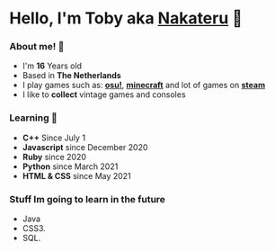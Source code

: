 # Hello, I'm Toby aka [Nakateru](http://nakateru.tk/) 👋

### About me! 🎉
- I'm **16** Years old
- Based in **The Netherlands**
- I play games such as: **[osu!](https://osu.ppy.sh/users/14223255)**, **[minecraft](https://namemc.com/profile/Sneeuwpop.5)** and lot of games on **[steam](https://steamcommunity.com/profiles/76561199114417365)**
- I like to **collect** vintage games and consoles

### Learning 🌱
- **C++** Since July 1
- **Javascript** since December 2020
- **Ruby** since 2020
- **Python** since March 2021
- **HTML & CSS** since May 2021

### Stuff Im going to learn in the future
- Java
- CSS3.
- SQL.



